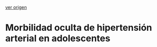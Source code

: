 [ver origen](/docs/documentacion/030.md)

# Morbilidad oculta de hipertensión arterial en adolescentes


